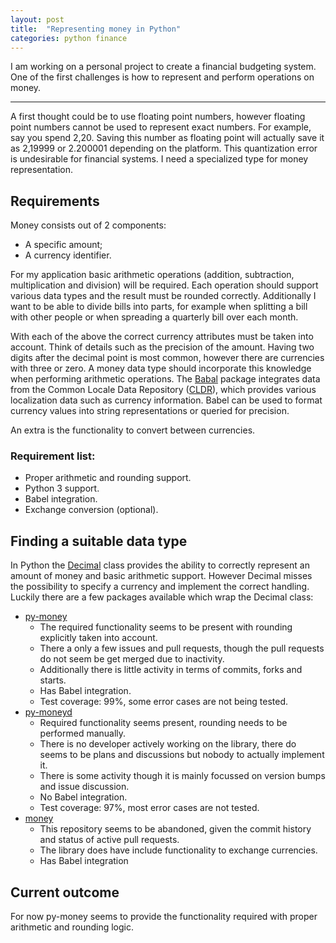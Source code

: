 ```yaml
---
layout: post
title:  "Representing money in Python"
categories: python finance
---
```


I am working on a personal project to create a financial budgeting system. One of the first challenges is how to represent and perform operations on money.

---

A first thought could be to use floating point numbers, however floating point numbers cannot be used to represent exact numbers. For example, say you spend 2,20. Saving this number as floating point will actually save it as 2,19999 or 2.200001 depending on the platform. This quantization error is undesirable for financial systems. I need a specialized type for money representation.

## Requirements

Money consists out of 2 components:
* A specific amount;
* A currency identifier.

For my application basic arithmetic operations (addition, subtraction, multiplication and division) will be required. Each operation should support various data types and the result must be rounded correctly. Additionally I want to be able to divide bills into parts, for example when splitting a bill with other people or when spreading a quarterly bill over each month.

With each of the above the correct currency attributes must be taken into account. Think of details such as the precision of the amount. Having two digits after the decimal point is most common, however there are currencies with three or zero. A money data type should incorporate this knowledge when performing arithmetic operations. The [Babal](http://babel.pocoo.org/en/latest/) package integrates data from the Common Locale Data Repository ([CLDR](http://cldr.unicode.org/)), which provides various localization data such as currency information. Babel can be used to format currency values into string representations or queried for precision.

An extra is the functionality to convert between currencies.

### Requirement list:
* Proper arithmetic and rounding support.
* Python 3 support.
* Babel integration.
* Exchange conversion (optional).

## Finding a suitable data type

In Python the [Decimal](https://docs.python.org/3.6/library/decimal.html) class provides the ability to correctly represent an amount of money and basic arithmetic support. However Decimal misses the possibility to specify a currency and implement the correct handling. Luckily there are a few packages available which wrap the Decimal class:
* [py-money](https://pypi.org/project/py-money/)
  * The required functionality seems to be present with rounding explicitly taken into account.
  * There a only a few issues and pull requests, though the pull requests do not seem be get merged due to inactivity.
  * Additionally there is little activity in terms of commits, forks and starts.
  * Has Babel integration.
  * Test coverage: 99%, some error cases are not being tested.
* [py-moneyd](https://pypi.org/project/py-moneyed/)
  * Required functionality seems present, rounding needs to be performed manually.
  * There is no developer actively working on the library, there do seems to be plans and discussions but nobody to actually implement it.
  * There is some activity though it is mainly focussed on version bumps and issue discussion.
  * No Babel integration.
  * Test coverage: 97%, most error cases are not tested.
* [money](https://pypi.org/project/money/)
  * This repository seems to be abandoned, given the commit history and status of active pull requests.
  * The library does have include functionality to exchange currencies.
  * Has Babel integration

## Current outcome

For now py-money seems to provide the functionality required with proper arithmetic and rounding logic.
